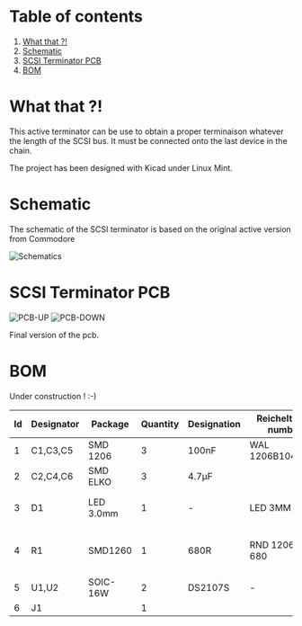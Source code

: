 # Table of contents
1. [What that ?!](#1)
2. [Schematic](#2)
3. [SCSI Terminator PCB](#3)
4. [BOM](#4)

# What that ?! <a name="1"></a>
This active terminator can be use to obtain a proper terminaison whatever the length of the SCSI bus.
It must be connected onto the last device in the chain.

The project has been designed with Kicad under Linux Mint.

# Schematic <a name="2"></a>
The schematic of the SCSI terminator is based on the original active version from Commodore

![Schematics](https://github.com/nobodyisinocent/SCSI-Active-terminator/assets/80821708/0be7c675-997c-438d-95cc-4144b695d717)

# SCSI Terminator PCB <a name="3"></a>

![PCB-UP](https://github.com/nobodyisinocent/SCSI-Active-terminator/assets/80821708/6df79685-b47a-4336-854d-dd28d023102e)
![PCB-DOWN](https://github.com/nobodyisinocent/SCSI-Active-terminator/assets/80821708/4a19606b-cb6c-4659-bd0b-f995d97ef486)

Final version of the pcb.

# BOM <a name="4"></a>

Under construction ! :-)

|Id	|Designator	|Package	|Quantity	|Designation	|Reichelt part number	|Link  |
|---|---|---|---|---|---|---|
|1	|C1,C3,C5  |	SMD 1206	|3	|100nF|WAL 1206B104K500|https://www.reichelt.com/fr/en/Shopping-basket/5/index.html?ACTION=5&LA=3&nbc=1|
|2	|C2,C4,C6  |	SMD ELKO |3	|4.7µF|| |
|3	|D1        |LED 3.0mm	|1	|-|LED 3MM RT|https://www.reichelt.com/fr/en/del-3-mm-plomb-e-rouge-191-mcd-50--led-3mm-rt-p10228.html?&trstct=pos_1&nbc=1|
|4	|R1	      | SMD1260	|1	|680R|RND 1206 1 680|https://www.reichelt.com/fr/en/r-sistance-smd-r-sistance-couche-paisse-680-o-1-1206-rnd-1206-1-680-p183362.html?&trstct=pos_0&nbc=1|
|5	|U1,U2	    |SOIC-16W	|2	|DS2107S|-|https://www.utsource.net/itm/p/11743518.html|
|6	|J1        |	|1	| | |  |

